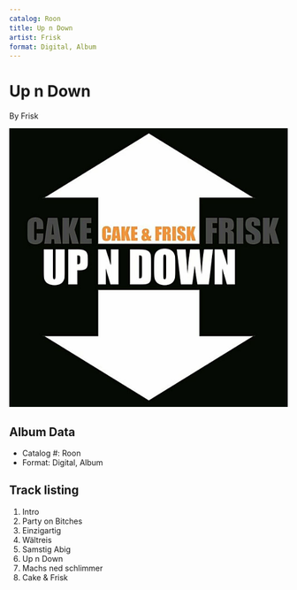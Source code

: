```yaml
---
catalog: Roon
title: Up n Down
artist: Frisk
format: Digital, Album
---
```


# Up n Down

By Frisk

![](../../assets/albumcovers/Frisk-Up_n_Down.png)

## Album Data

- Catalog #: Roon
- Format: Digital, Album


## Track listing


1. Intro
2. Party on Bitches
3. Einzigartig
4. Wältreis
5. Samstig Abig
6. Up n Down
7. Machs ned schlimmer
8. Cake & Frisk

